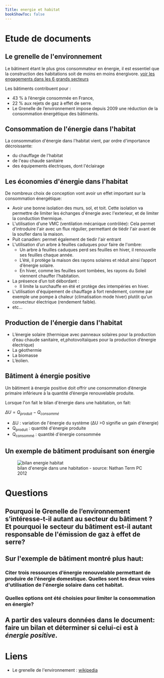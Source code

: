 ```yaml
---
Title: energie et habitat
bookShowToc: false
---
```


# Etude de documents
## Le grenelle de l'environnement
Le bâtiment étant le plus gros consommateur en énergie, il est essentiel que la construction des habitations soit de moins en moins énergivore. [voir les engagements dans les 6 grands secteurs](https://www.vie-publique.fr/eclairage/268585-le-grenelle-de-lenvironnement-quels-engagements)

Les bâtiments contribuent pour :

* 43 % à l’énergie consommée en France,
* 22 % aux rejets de gaz à effet de serre.
* Le Grenelle de l’environnement impose depuis 2009 une réduction de la consommation énergétique des bâtiments.


## Consommation de l'énergie dans l'habitat
La consommation d'énergie dans l'habitat vient, par ordre d'importance décroissante:

* du chauffage de l'habitat
* de l'eau chaude sanitaire
* des équipements électriques, dont l'éclairage

## Les économies d'énergie dans l'habitat
De nombreux choix de conception vont avoir un effet important sur la consommation énergétique:

* Avoir une bonne isolation des murs, sol, et toit. Cette isolation va permettre de limiter les échanges d'énergie avec l'exterieur, et de limiter la conduction thermique.
* L'utilisation d'une VMC (ventilation mécanique contrôlée): Cela permet d'introduire l'air avec un flux régulier, permettant de tiédir l'air avant de la soufler dans la maison.
* Puit canadien: permet également de tiedir l'air entrant
* L'utilisation d’un arbre à feuilles caduques pour faire de l'ombre:
  * Un arbre à feuilles caduques perd ses feuilles en hiver, il renouvelle ses feuilles chaque année.
  * L’été, il protège la maison des rayons solaires et réduit ainsi l’apport d’énergie solaire.
  * En hiver, comme les feuilles sont tombées, les rayons du Soleil viennent chauffer l’habitation.
* La présence d’un toit débordant :
  * Il limite la surchauffe en été et protège des intempéries en hiver.
* L'utilisation d'équipement de chauffage à fort rendement, comme par exemple une pompe à chaleur (climatisation mode hiver) plutôt qu'un convecteur électrique (rendement faible).
* etc...


## Production de l'énergie dans l'habitat
* L’énergie solaire (thermique avec panneaux solaires pour la production d’eau chaude sanitaire, et,photovoltaïques pour la production d’énergie électrique)
* La géothermie
* La biomasse
* L’éolien.

## Bâtiment à énergie positive
Un bâtiment à énergie positive doit offrir une consommation d’énergie primaire inférieure à la quantité d’énergie renouvelable produite.

Lorsque l'on fait le bilan d'énergie dans une habitation, on fait: 

$\Delta U = Q_{produit} - Q_{consommé}$

* &#x394;U : variation de l'énergie du système (&#x394;U >0 signifie un gain d'énergie)
* Q<sub>produit</sub> : quantité d'énergie produite
* Q<sub>consommé</sub> : quantité d'énergie consommée



## Un exemple de bâtiment produisant son énergie
<figure>
  <img src="../images/img25.jpg" alt="bilan energie habitat">
  <figcaption>bilan d'energie dans une habitation - source: Nathan Term PC 2012</figcaption>  
</figure>

# Questions
## Pourquoi le Grenelle de l’environnement s’intéresse-t-il autant au secteur du bâtiment ? Et pourquoi le secteur du bâtiment est-il autant responsable de l'émission de gaz à effet de serre?
## Sur l'exemple de bâtiment montré plus haut: 
### Citer trois ressources d’énergie renouvelable permettant de produire de l’énergie domestique. Quelles sont les deux voies d'utilisation de l'énergie solaire dans cet habitat.
### Quelles options ont été choisies pour limiter la consommation en énergie?
## A partir des valeurs données dans le document: faire un bilan et déterminer si celui-ci est à *énergie positive*.

# Liens
* Le grenelle de l'environnement : [wikipedia](https://fr.wikipedia.org/wiki/Grenelle_de_l%27environnement)



